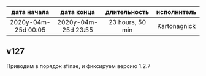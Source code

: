 
| дата начала         |   дата конца        |  длительность    | исполнитель  |
|:-------------------:|:-------------------:|:----------------:|:------------:|
| 2020y-04m-25d 00:05 | 2020y-04m-25d 23:55 | 23 hours, 50 min | Kartonagnick |

v127
---
Приводим в порядок sfinae, и фиксируем версию 1.2.7

